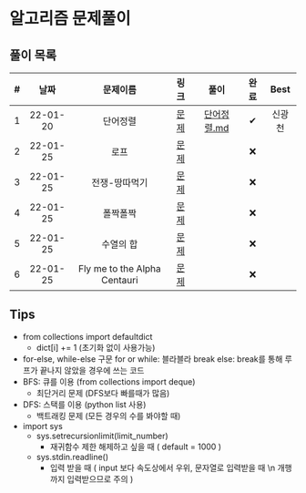 # 알고리즘 문제풀이

## 풀이 목록

| # | 날짜 | 문제이름 | 링크 | 풀이 | 완료 | Best |
| :---: | :---: | :---: | :---: | :---: | :---:| :---: |
| 1 | 22-01-20 |단어정렬 | [문제](https://www.acmicpc.net/problem/1181) |[단어정렬.md](https://kdt-gitlab.elice.io/eunhyekim1223/codingtest-study/-/blob/master/GwangCheon/BOJ-1187/%EB%8B%A8%EC%96%B4%20%EC%A0%95%EB%A0%AC.md) | ✔ | 신광천 |
| 2 | 22-01-25 | 로프 | [문제](https://www.acmicpc.net/problem/2217) | | ❌| |
| 3 | 22-01-25 | 전쟁-땅따먹기 | [문제](https://www.acmicpc.net/problem/1270) | | ❌| |
| 4 | 22-01-25 | 폴짝폴짝 | [문제](https://www.acmicpc.net/problem/1326) | | ❌| |
| 5 | 22-01-25 | 수열의 합 | [문제](https://www.acmicpc.net/problem/1024) | | ❌| |
| 6 | 22-01-25 | Fly me to the Alpha Centauri | [문제](https://www.acmicpc.net/problem/1011) | | ❌| |

## Tips
 - from collections import defaultdict
    - dict\[i\] += 1 (초기화 없이 사용가능)
 - for-else, while-else 구문
   for or while:
      블라블라
      break
   else:
      break를 통해 루프가 끝나지 않았을 경우에 쓰는 코드
 - BFS: 큐를 이용 (from collections import deque) 
    - 최단거리 문제 (DFS보다 빠를때가 많음)
 - DFS: 스택를 이용 (python list 사용)
    - 백트래킹 문제 (모든 경우의 수를 봐야할 때)
 - import sys
    - sys.setrecursionlimit(limit_number)
      - 재귀함수 제한 해제하고 싶을 때 ( default = 1000 )
    - sys.stdin.readline()
      - 입력 받을 때 ( input 보다 속도상에서 우위, 문자열로 입력받을 때 \n 개행까지 입력받으므로 주의 )
